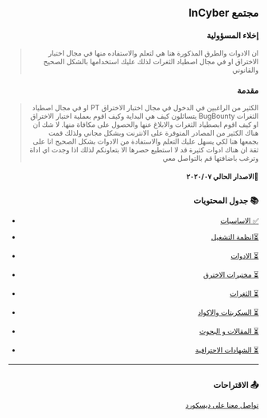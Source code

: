 <h2 dir='rtl' align='right'>مجتمع InCyber</h2>
<h3 dir='rtl' align='right'>إخلاء المسؤولية</h3>

> <p dir='rtl' align='right'>ان الادوات والطرق المذكورة هنا هي لتعلم والاستفاده منها في مجال اختبار الاختراق او في مجال اصطياد الثغرات لذلك عليك استخدامها بالشكل الصحيح والقانوني </p>
<h3 dir='rtl' align='right'>مقدمة</h3>

> <p dir='rtl' align='right'> الكثير من الراغبين في الدخول في مجال اختبار الاختراق PT او في مجال اصطياد الثغرات BugBounty يتسائلون كيف هي البداية وكيف اقوم بعملية اختبار الاختراق او كيف اقوم ابصطياد الثغرات والابلاغ عنها والحصول على مكافاة منها. لا شك ان هناك الكثير من المصادر المتوفرة على الانترنت وبشكل مجاني ولذلك قمت بجمعها هنا لكي يسهل عليك التعلم والاستفادة من الادوات بشكل الصحيح  انا على ثقة ان هناك ادوات كثيرة قد لا استطيع حصرها الا بتعاونكم لذلك اذا وجدت اي اداة وترغب باضافتها قم بالتواصل معي</p>
<h4 dir='rtl' align='right'>🔖الاصدار الحالي ٢٠٢٠/٠٧</h4>

## <h3 dir='rtl' align='right'>📚 جدول المحتويات  </h3>

<p dir='rtl' align='right'> 
  
  - [<p dir='rtl' align='right'> ✅ الاساسيات</p>](/assets/basics.md)
  - [<p dir='rtl' align='right'>⏳انظمة التشغيل </p>](/assets/basics.md)
  - [<p dir='rtl' align='right'>⏳ الادوات</p>](/assets/basics.md)
  - [<p dir='rtl' align='right'>⏳ مختبرات الاخترق</p>](/assets/basics.md)
  - [<p dir='rtl' align='right'>⏳ الثغرات</p>](/assets/basics.md)
  - [<p dir='rtl' align='right'>⏳ السكربتات والاكواد</p>](/assets/basics.md)
  - [<p dir='rtl' align='right'>⏳ المقالات و البحوث</p>](/assets/basics.md)
  - [<p dir='rtl' align='right'>⏳ الشهادات الاحترافية</p>](/assets/basics.md)
  
  ---
## <h3 dir='rtl' align='right'>📤 الاقتراحات  </h3>

[<p dir='rtl' align='right'> تواصل معنا على ديسكورد</p>](https://discord.gg/5MtNfwy)
